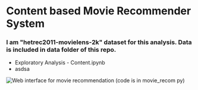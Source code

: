 # Content based Movie Recommender System

### I am "hetrec2011-movielens-2k" dataset for this analysis. Data is included in data folder of this repo.

- Exploratory Analysis - Content.ipynb
- asdsa

![Web interface for movie recommendation (code is in movie_recom py)](https://user-images.githubusercontent.com/22819467/224561529-44c03e34-a916-4aa6-8435-c878ca90e2fa.png)
